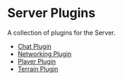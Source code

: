 # Server Plugins

A collection of plugins for the Server.

* [Chat Plugin](https://github.com/CuddlyBunion341/hello-bevy/blob/main/chat.md)
* [Networking Plugin](https://github.com/CuddlyBunion341/hello-bevy/blob/main/networking.md)
* [Player Plugin](https://github.com/CuddlyBunion341/hello-bevy/blob/main/player.md)
* [Terrain Plugin](https://github.com/CuddlyBunion341/hello-bevy/blob/main/terrain.md)
